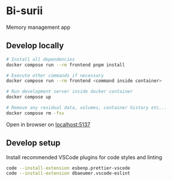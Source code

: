 # Bi-surii

Memory management app

## Develop locally

```bash
# Install all dependencies
docker compose run --rm frontend pnpm install

# Execute other commands if necessary
docker compose run --rm frontend <command inside container>

# Run development server inside docker container
docker compose up

# Remove any residual data, volumes, container history etc...
docker compose rm -fsv
```

Open in browser on [localhost:5137](http://localhost:5173/)

## Develop setup

Install recommended VSCode plugins for code styles and linting

```bash
code --install-extension esbenp.prettier-vscode
code --install-extension dbaeumer.vscode-eslint
```
